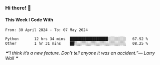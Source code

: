 ### Hi there! 👋

#### This Week I Code With
<!--START_SECTION:waka-->

```txt
From: 30 April 2024 - To: 07 May 2024

Python       12 hrs 34 mins  █████████████████░░░░░░░░   67.92 %
Other        1 hr 31 mins    ██░░░░░░░░░░░░░░░░░░░░░░░   08.25 %
```

<!--END_SECTION:waka-->

<!--STARTS_HERE_QUOTE_README-->
<i>❝“I think it’s a new feature.  Don’t tell anyone it was an accident.”— Larry Wall   ❞</i>
<!--ENDS_HERE_QUOTE_README-->

